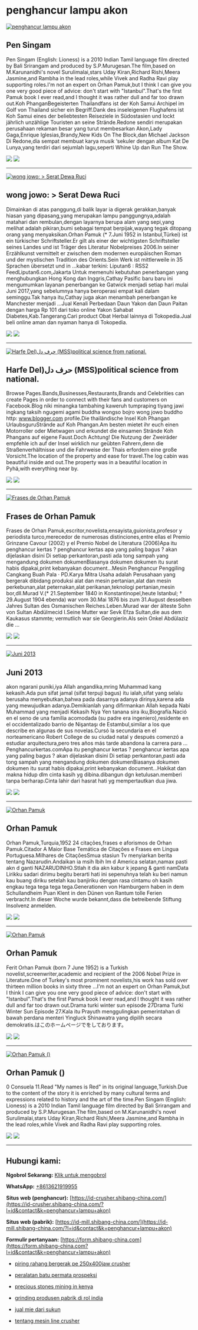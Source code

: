 # penghancur lampu akon

<a href="https://swt.shibang-china.com/?l=id&img&k=penghancur+lampu+akon" target="_blank">![penghancur lampu akon](http://static.shibang-china.com/all-800x300/1409.jpg)</a>

## Pen Singam
Pen Singam (English: Lioness) is a 2010 Indian Tamil language film directed by Bali Srirangam and produced by S.P.Murugesan.The film,based on M.Karunanidhi's novel Surulimalai,stars Uday Kiran,Richard Rishi,Meera Jasmine,and Rambha in the lead roles,while Vivek and Radha Ravi play supporting roles.I'm not an expert on Orhan Pamuk,but I think I can give you one very good piece of advice: don't start with &quot;Istanbul&quot;.That's the first Pamuk book I ever read,and I thought it was rather dull and far too drawn out.Koh PhanganBegeisterten Thailandfans ist der Koh Samui Archipel im Golf von Thailand sicher ein Begriff.Dank des inseleigenen Flughafens ist Koh Samui eines der beliebtesten Reiseziele in S&#252;dostasien und lockt j&#228;hrlich unz&#228;hlige Touristen an seine Str&#228;nde.Redone sendiri merupakan perusahaan rekaman besar yang turut membesarkan Akon,Lady Gaga,Enrique Iglesias,Brandy,New Kids On The Block,dan Michael Jackson Di Redone,dia sempat membuat karya musik ‘sekuler dengan album Kat De Lunya,yang terdiri dari sejumlah lagu,seperti Whine Up dan Run The Show.


<a href="https://whatsapp.shibangsoft.com/WhatsApp.php" target="_blank" title="WhatsApp">![](http://static.shibang-china.com/icon/whatsapp.png)</a> <a href="https://swt.shibang-china.com/?l=id&icon&k=penghancur+lampu+akon" target="_blank">![](http://static.shibang-china.com/icon/chat-id.png)</a>

---

<a href="https://swt.shibang-china.com/?l=id&img&k=penghancur+lampu+akon" target="_blank">![wong jowo: &gt; Serat Dewa Ruci](http://static.shibang-china.com/all-800x300/274.jpg)</a>

## wong jowo: &gt; Serat Dewa Ruci
Dimainkan di atas panggung,di balik layar ia digerak gerakkan,banyak hiasan yang dipasang,yang merupakan lampu panggungnya,adalah matahari dan rembulan,dengan layarnya berupa alam yang sepi,yang melihat adalah pikiran,bumi sebagai tempat berpijak,wayang tegak ditopang orang yang menyaksikan.Orhan Pamuk (* 7.Juni 1952 in Istanbul,T&#252;rkei) ist ein t&#252;rkischer Schriftsteller.Er gilt als einer der wichtigsten Schriftsteller seines Landes und ist Tr&#228;ger des Literatur Nobelpreises 2006.In seiner Erz&#228;hlkunst vermittelt er zwischen dem modernen europ&#228;ischen Roman und der mystischen Tradition des Orients.Sein Werk ist mittlerweile in 35 Sprachen &#252;bersetzt und in …kabar terkini: Liputan6 : RSS2 FeedLiputan6.com,Jakarta Untuk memenuhi kebutuhan penerbangan yang menghubungkan Hong Kong dan Inggris,Cathay Pasific baru baru ini mengumumkan layanan penerbangan ke Gatwick menjadi setiap hari mulai Juni 2017,yang sebelumnya hanya beroperasi empat kali dalam seminggu.Tak hanya itu,Cathay juga akan menambah penerbangan ke Manchester menjadi …Jual Kenali Perbedaan Daun Yakon dan Daun Paitan dengan harga Rp 101 dari toko online Yakon Sahabat Diabetes,Kab.Tangerang.Cari product Obat Herbal lainnya di Tokopedia.Jual beli online aman dan nyaman hanya di Tokopedia.


<a href="https://whatsapp.shibangsoft.com/WhatsApp.php" target="_blank" title="WhatsApp">![](http://static.shibang-china.com/icon/whatsapp.png)</a> <a href="https://swt.shibang-china.com/?l=id&icon&k=penghancur+lampu+akon" target="_blank">![](http://static.shibang-china.com/icon/chat-id.png)</a>

---

<a href="https://swt.shibang-china.com/?l=id&img&k=penghancur+lampu+akon" target="_blank">![Harfe Del)حرف دل (MSS)political science from national.](http://static.shibang-china.com/all-800x300/1037.jpg)</a>

## Harfe Del)حرف دل (MSS)political science from national.
Browse Pages.Bands,Businesses,Restaurants,Brands and Celebrities can create Pages in order to connect with their fans and customers on Facebook.Blog niki minangka tambahing kaweruh tumpraping tiyang jawi ingkang taksih ngugemi agami buddha wongso bojro wong jowo buddho http: www.blogger.com profile.Die thail&#228;ndische Insel Koh Phangan UrlaubsguruStr&#228;nde auf Koh Phangan.Am besten mietet ihr euch einen Motorroller oder Mietwagen und erkundet die einsamen Str&#228;nde Koh Phangans auf eigene Faust.Doch Achtung! Die Nutzung der Zweir&#228;der empfehle ich auf der Insel wirklich nur ge&#252;bten Fahrern,denn die Stra&#223;enverh&#228;ltnisse und die Fahrweise der Thais erfordern eine gro&#223;e Vorsicht.The location of the property and ease for travel.The log cabin was beautiful inside and out.The property was in a beautiful location in Pyh&#228;,with everything near by.


<a href="https://whatsapp.shibangsoft.com/WhatsApp.php" target="_blank" title="WhatsApp">![](http://static.shibang-china.com/icon/whatsapp.png)</a> <a href="https://swt.shibang-china.com/?l=id&icon&k=penghancur+lampu+akon" target="_blank">![](http://static.shibang-china.com/icon/chat-id.png)</a>

---

<a href="https://swt.shibang-china.com/?l=id&img&k=penghancur+lampu+akon" target="_blank">![Frases de Orhan Pamuk](http://static.shibang-china.com/all-800x300/411.jpg)</a>

## Frases de Orhan Pamuk
Frases de Orhan Pamuk,escritor,novelista,ensayista,guionista,profesor y periodista turco,merecedor de numerosas distinciones,entre ellas el Premio Grinzane Cavour (2002) y el Premio Nobel de Literatura (2006)Apa itu penghancur kertas ? penghancur kertas apa yang paling bagus ? akan dijelaskan disini Di setiap perkantoran,pasti ada tong sampah yang mengandung dokumen dokumenBiasanya dokumen dokumen itu surat habis dipakai,print kebanyakan document…Mesin Penghancur Penggiling Cangkang Buah Pala&nbsp;&#0183;&#32;PD.Karya Mitra Usaha adalah Perusahaan yang bergerak dibidang produksi alat dan mesin pertanian,alat dan mesin perkebunan,alat peternakan,alat perikanan,teknologi pertanian,mesin bor,dll.Murad V.(* 21.September 1840 in Konstantinopel,heute Istanbul; † 29.August 1904 ebenda) war vom 30.Mai 1876 bis zum 31.August desselben Jahres Sultan des Osmanischen Reiches.Leben.Murad war der &#228;lteste Sohn von Sultan Abd&#252;lmecid I.Seine Mutter war Sevk Efza Sultan,die aus dem Kaukasus stammte; vermutlich war sie Georgierin.Als sein Onkel Abd&#252;laziz die …


<a href="https://whatsapp.shibangsoft.com/WhatsApp.php" target="_blank" title="WhatsApp">![](http://static.shibang-china.com/icon/whatsapp.png)</a> <a href="https://swt.shibang-china.com/?l=id&icon&k=penghancur+lampu+akon" target="_blank">![](http://static.shibang-china.com/icon/chat-id.png)</a>

---

<a href="https://swt.shibang-china.com/?l=id&img&k=penghancur+lampu+akon" target="_blank">![Juni 2013](http://static.shibang-china.com/all-800x300/1379.jpg)</a>

## Juni 2013
akon ngarani puniki,iya Allah angandika,mring Muhammad kang kekasih.Ada pun sifat jamal (sifat terpuji bagus) itu ialah,sifat yang selalu berusaha menyebutkan,bahwa pada dasarnya adanya dirinya,karena ada yang mewujudkan adanya.Demikianlah yang difirmankan Allah kepada Nabi Muhammad yang menjadi Kekasih Nya Yen tanana sira iku,Biograf&#237;a.Naci&#243; en el seno de una familia acomodada (su padre era ingeniero),residente en el occidentalizado barrio de Nişantaşı de Estambul,similar a los que describe en algunas de sus novelas.Curs&#243; la secundaria en el norteamericano Robert College de su ciudad natal y despu&#233;s comenz&#243; a estudiar arquitectura,pero tres a&#241;os m&#225;s tarde abandona la carrera para …Penghancurkertas.comApa itu penghancur kertas ? penghancur kertas apa yang paling bagus ? akan dijelaskan disini Di setiap perkantoran,pasti ada tong sampah yang mengandung dokumen dokumenBiasanya dokumen dokumen itu surat habis dipakai,print kebanyakan document…Hakikat dan makna hidup dlm cinta kasih yg dibina.dibangun dgn ketulusan.memberi tanpa berharap.Cinta lahir dari hasrat hati yg mempertautkan dua jiwa.


<a href="https://whatsapp.shibangsoft.com/WhatsApp.php" target="_blank" title="WhatsApp">![](http://static.shibang-china.com/icon/whatsapp.png)</a> <a href="https://swt.shibang-china.com/?l=id&icon&k=penghancur+lampu+akon" target="_blank">![](http://static.shibang-china.com/icon/chat-id.png)</a>

---

<a href="https://swt.shibang-china.com/?l=id&img&k=penghancur+lampu+akon" target="_blank">![Orhan Pamuk](http://static.shibang-china.com/all-800x300/735.jpg)</a>

## Orhan Pamuk
Orhan Pamuk,Turquia,1952 24 cita&#231;&#245;es,frases e aforismos de Orhan Pamuk.Citador A Maior Base Tem&#225;tica de Cita&#231;&#245;es e Frases em Lingua Portuguesa.Milhares de Cita&#231;&#245;esSmua stasiun Tv menyiarkan berita tentang Nazarudin.Andaikan ia msih lbih lm d America selatan,namax pasti akn d ganti NAZARUDINHO.Stlah it dia akn kabur k jepang &amp; ganti namData Lirikku sadari dirimu begitu berarti hati ini sepenuhnya telah ku beri namun kau buang diriku setelah kau banjiriku dengan rasa cintamu oh kasih engkau tega tega tega tega.Generationen von Hamburgern haben in dem Schullandheim Puan Klent in den D&#252;nen von Rantum tolle Ferien verbracht.In dieser Woche wurde bekannt,dass die betreibende Stiftung Insolvenz anmelden.


<a href="https://whatsapp.shibangsoft.com/WhatsApp.php" target="_blank" title="WhatsApp">![](http://static.shibang-china.com/icon/whatsapp.png)</a> <a href="https://swt.shibang-china.com/?l=id&icon&k=penghancur+lampu+akon" target="_blank">![](http://static.shibang-china.com/icon/chat-id.png)</a>

---

<a href="https://swt.shibang-china.com/?l=id&img&k=penghancur+lampu+akon" target="_blank">![Orhan Pamuk](http://static.shibang-china.com/all-800x300/1370.jpg)</a>

## Orhan Pamuk
Ferit Orhan Pamuk (born 7 June 1952) is a Turkish novelist,screenwriter,academic and recipient of the 2006 Nobel Prize in Literature.One of Turkey's most prominent novelists,his work has sold over thirteen million books in sixty three …I'm not an expert on Orhan Pamuk,but I think I can give you one very good piece of advice: don't start with &quot;Istanbul&quot;.That's the first Pamuk book I ever read,and I thought it was rather dull and far too drawn out.Drama turki winter sun episode 27Drama Turki Winter Sun Episode 27.Kala itu Prayuth menggulingkan pemerintahan di bawah perdana menteri Yingluck Shinawatra yang dipilih secara demokratis.はこのホームページでをしております。


<a href="https://whatsapp.shibangsoft.com/WhatsApp.php" target="_blank" title="WhatsApp">![](http://static.shibang-china.com/icon/whatsapp.png)</a> <a href="https://swt.shibang-china.com/?l=id&icon&k=penghancur+lampu+akon" target="_blank">![](http://static.shibang-china.com/icon/chat-id.png)</a>

---

<a href="https://swt.shibang-china.com/?l=id&img&k=penghancur+lampu+akon" target="_blank">![Orhan Pamuk ()](http://static.shibang-china.com/all-800x300/1288.jpg)</a>

## Orhan Pamuk ()
0 Consuela 11.Read &quot;My names is Red&quot; in its original language,Turkish.Due to the content of the story it is enriched by many cultural terms and expressions related to history and the art of the time.Pen Singam (English: Lioness) is a 2010 Indian Tamil language film directed by Bali Srirangam and produced by S.P.Murugesan.The film,based on M.Karunanidhi's novel Surulimalai,stars Uday Kiran,Richard Rishi,Meera Jasmine,and Rambha in the lead roles,while Vivek and Radha Ravi play supporting roles.

<a href="https://whatsapp.shibangsoft.com/WhatsApp.php" target="_blank" title="WhatsApp">![](http://static.shibang-china.com/icon/whatsapp.png)</a> <a href="https://swt.shibang-china.com/?l=id&icon&k=penghancur+lampu+akon" target="_blank">![](http://static.shibang-china.com/icon/chat-id.png)</a>

---
## Hubungi kami:

**Ngobrol Sekarang:** [Klik untuk mengobrol](https://swt.shibang-china.com?l=id&contact&k=penghancur+lampu+akon)

**WhatsApp:**  [+8613621919955](https://whatsapp.shibangsoft.com/WhatsApp.php)

**Situs web (penghancur):** [https://id-crusher.shibang-china.com/](https://id-crusher.shibang-china.com/?l=id&contact&k=penghancur+lampu+akon)

**Situs web (pabrik):** [https://id-mill.shibang-china.com/](https://id-mill.shibang-china.com/?l=id&contact&k=penghancur+lampu+akon)

**Formulir pertanyaan:** [https://form.shibang-china.com](https://form.shibang-china.com?l=id&contact&k=penghancur+lampu+akon)

* [piring rahang bergerak pe 250x400jaw crusher](../48/piring%20rahang%20bergerak%20pe%20250x400jaw%20crusher.md)

* [peralatan batu permata prospeksi](../47/peralatan%20batu%20permata%20prospeksi.md)

* [precious stones mining in kenya](../46/precious%20stones%20mining%20in%20kenya.md)

* [grinding produsen pabrik di rol india](../48/grinding%20produsen%20pabrik%20di%20rol%20india.md)

* [jual mie dari sukun](../42/jual%20mie%20dari%20sukun.md)

* [tentang mesin line crusher](../50/tentang%20mesin%20line%20crusher.md)